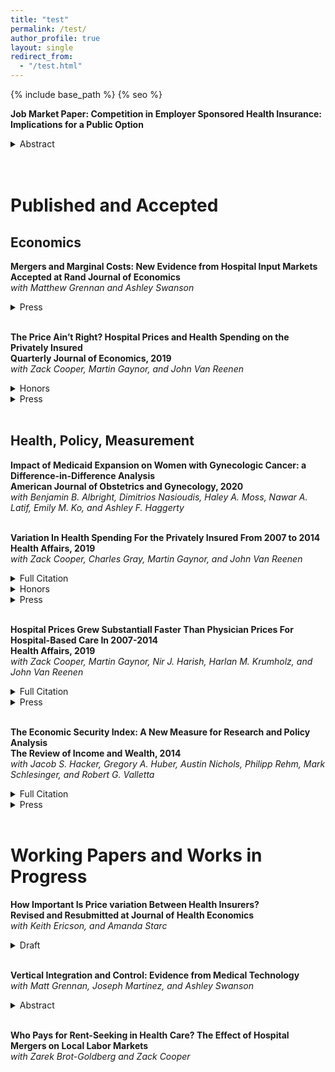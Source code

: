 ```yaml
---
title: "test"
permalink: /test/
author_profile: true
layout: single
redirect_from: 
  - "/test.html"
---
```

{% include base_path %}
{% seo %}


  

**Job Market Paper: Competition in Employer Sponsored Health Insurance: Implications for a Public Option**
<details>
<summary>
Abstract
</summary>
156 million Americans obtain health insurance through an employer. High premiums and concerns about access have led to proposals to introduce a "public option," where the government would provide a public insurance plan to compete with private insurers. In the absence of an existing public option to study, I combine data on employer-insurer contracting and a structural model of supply and demand to predict market outcomes under various assumptions about the design such a policy. The model incorporates variation in employers' demand for health care, preferences over insurers, and the degree to which employers find it costly to switch between insurers. Insurers set employer-specific premiums allowing them to price discriminate. I find that insurers' ability to price discriminate substantially limits demand for the public option that cannot. More employers abandon the private market when the public option successfully replicates the quality of existing insurers and more aggressively regulates payments to health care providers. However, even a public option that obtains substantial market share does little to lower markups because employers who remain privately insured strongly prefer their private insurer, have large switching costs, and receive risk-rated premium offers that dominate the premiums of the public option.
</details>
<br><br>

<H1>Published and Accepted</H1>

<H2>Economics</H2>

**Mergers and Marginal Costs: New Evidence from Hospital Input Markets**<br>
**Accepted at Rand Journal of Economics**<br>
_with Matthew Grennan and Ashley Swanson_
<details>
  <summary>Press</summary>
  
  * <a href="https://www.nber.org/digest/oct18/w24926.shtml">NBER Digest</a>
  * <a href="https://www.modernhealthcare.com/operations/american-hospital-association-economists-debate-merits-mergers">Modern Healthcare</a>
  * <a href="https://www.axios.com/reality-check-on-hospital-mergers-aha-economists-91007ae4-6776-4f33-9c61-db41c945482a.html">Axios</a>
</details>
<br>

**The Price Ain’t Right? Hospital Prices and Health Spending on the Privately Insured**<br>
**Quarterly Journal of Economics, 2019**<br>
_with Zack Cooper, Martin Gaynor, and John Van Reenen_
<details>
<summary>Honors</summary>
  
* <a href="https://www.nihcm.org/categories/announcing-the-winners-of-the-25th-annual-research-award">NIHCM Foundation Research Award </a>
</details>
<details>
<summary>Press</summary>
  
* <a href="https://www.nytimes.com/interactive/2015/12/15/upshot/the-best-places-for-better-cheaper-health-care-arent-what-experts-thought.html">NYT</a>, 
* <a href="https://www.wsj.com/articles/what-does-knee-surgery-cost-few-know-and-thats-a-problem-1534865358">WSJ</a>, 
* <a href="https://www.newyorker.com/news/news-desk/health-cares-cost-conundrum-squared">New Yorker</a>,
* <a href="https://www.marketplace.org/2015/12/14/health-care/unprecedented-look-medical-costs-nationwide/">NPR Marketplace</a>,
* <a href="https://www.vox.com/policy-and-politics/2018/5/9/17337134/health-care-costs-hospital-rates-insurance">Vox</a><br>
</details>
<br>

<H2>Health, Policy, Measurement</H2>

**Impact of Medicaid Expansion on Women with Gynecologic Cancer: a Difference-in-Difference Analysis**<br>
**American Journal of Obstetrics and Gynecology, 2020**<br>
_with Benjamin B. Albright, Dimitrios Nasioudis, Haley A. Moss, Nawar A. Latif, Emily M. Ko, and Ashley F. Haggerty_
<br><br>

**Variation In Health Spending For the Privately Insured From 2007 to 2014**<br>
**Health Affairs, 2019**<br>
_with Zack Cooper, Charles Gray, Martin Gaynor, and John Van Reenen_
<details>
  <summary>Full Citation</summary>

Zack Cooper, <b>Stuart V Craig</b>, Charles Gray, Martin Gaynor, and John Van Reenen. “<a href="https://www.healthaffairs.org/doi/full/10.1377/hlthaff.2018.05245">Variation In Health Spending For the Privately Insured From 2007 to 2014,</a>" Health Affairs, February 2019, 38(2): 230-236. 
</details>
<details>
<summary>Honors</summary>

* <a href="https://www.healthaffairs.org/do/10.1377/hblog20191227.167140/full/">Health Affairs' Top 10 Most-Read Articles of 2019</a>
</details>
<details>
<summary>Press</summary>

* <a href="https://www.modernhealthcare.com/article/20190204/NEWS/190209984/hospital-price-growth-driving-healthcare-spending">Modern Healthcare</a><br>
</details>
<br>

**Hospital Prices Grew Substantiall Faster Than Physician Prices For Hospital-Based Care In 2007-2014**<br>
**Health Affairs, 2019**<br>
_with Zack Cooper, Martin Gaynor, Nir J. Harish, Harlan M. Krumholz, and John Van Reenen_
<details>
  <summary>Full Citation</summary>

Zack Cooper, <b>Stuart V Craig</b>, Martin Gaynor, Nir J. Harish, Harlan M. Krumholz, and John Van Reenen. "<a href="https://www.healthaffairs.org/doi/full/10.1377/hlthaff.2018.05424">Hospital Prices Grew Substantiall Faster Than Physician Prices For Hospital-Based Care In 2007-2014</a>," Health Affairs, February 2019, 38(2): 184-189.
</details>
<details>
<summary>Press</summary>

* <a href="https://www.modernhealthcare.com/article/20190204/NEWS/190209984/hospital-price-growth-driving-healthcare-spending">Modern Healthcare</a><br>
</details>
<br>

**The Economic Security Index: A New Measure for Research and Policy Analysis**<br>
**The Review of Income and Wealth, 2014**<br>
_with Jacob S. Hacker, Gregory A. Huber, Austin Nichols, Philipp Rehm, Mark Schlesinger, and Robert G. Valletta_
<details>
  <summary>Full Citation</summary>
  
Jacob S. Hacker, Gregory A. Huber, Austin Nichols, Philipp Rehm, Mark Schlesinger, Robert G. Valletta, and Stuart Craig. “<a href="http://onlinelibrary.wiley.com/doi/10.1111/roiw.12053/full">The Economic Security Index: A New Measure for Research and Policy Analysis</a>,” The Review of Income and Wealth, July 2014, Vol 60, Issue S1: S5-S32.
</details>
<details>
  <summary>Press</summary>
  
  * <a href="http://economicsecurityindex.org/?p=press">Lots of links here</a>  
</details>
<br>

<H1>Working Papers and Works in Progress</H1>

**How Important Is Price variation Between Health Insurers?**<br>
**Revised and Resubmitted at Journal of Health Economics**<br>
_with Keith Ericson, and Amanda Starc_
<details>
  <summary>Draft</summary>
  
  <a href="https://stuartcraig.github.io/files/w25190.pdf">NBER Working Paper 25190</a>, October 2018</details>
<br>

**Vertical Integration and Control: Evidence from Medical Technology**<br>
_with Matt Grennan, Joseph Martinez, and Ashley Swanson_
<details>
  <summary>
    Abstract
  </summary>
Hospitals and physicians – which have historically acted as organizationally and financially distinct co-
producers of care – have become increasingly integrated in recent years. Firms’ stated objectives for
physician practice ownership have focused on sharing back-office functions, improving information flow,
and facilitating care coordination. However, recent evidence on physician-hospital integration suggests
that it primarily leads to higher prices and greater steering of patients to owning facilities, without
concomitant improvements in patient outcomes.
  
In this paper, we ask whether physician-hospital integration enables hospitals to resolve agency
problems between administrators and physicians, focusing on hospital purchasing of medical devices.
While hospitals negotiate prices for – and bear the cost of – implantable medical devices, at point of use
these products are selected by physicians whose choices may be price-insensitive due to brand loyalty
or inattention. These implantable medical devices account for 23 percent of hospital operating costs,
and prices vary widely across hospitals, suggesting large potential savings in the cost of health care
delivery. Hospitals’ seeking to negotiate lower prices through bargaining must be able to credibly
remove the supplier from its choice set, and hospitals and physicians often disagree about tradeoffs
regarding price and perceived quality across competing brands. Hospitals would prefer to procure those
brands that are cheapest, subject to meeting a basic quality standard. However, they must also cater to
the preferences of surgeons who may take their profitable procedures elsewhere.

This paper examines the possibility that hospital employment of physicians changes this paradigm. Using
machine learning algorithms, physician practice tax identifiers, survey data on hospital integration, and a
large sample of practices with validated integration, we find that physician integration in the U.S.
increased from 27% of physicians in 2008 to 45% in 2016, with significant variation across geographies
and specialties. We combine these physician integration data with unique hospital-level data on pricing
and utilization of medical devices, as well as data on procedural volumes. We ask whether hospitals and
health systems achieve lower costs in purchasing of medical devices after acquiring the practices of
surgeons who implant those devices. We then explore the extent to which savings are explained by
renegotiation of procurement contracts, holding utilization fixed, vs. utilization changes in the form of
standardization, brand switching, and expansion in procedure volume due to greater steering.
</details>
<br>

**Who Pays for Rent-Seeking in Health Care? The Effect of Hospital Mergers on Local Labor Markets**<br>
_with Zarek Brot-Goldberg and Zack Cooper_



